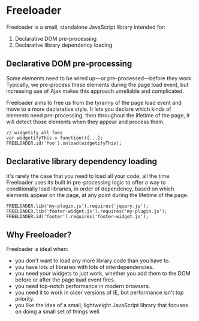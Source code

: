 # Freeloader

Freeloader is a small, standalone JavaScript library intended for:

  1. Declarative DOM pre-processing
  2. Declarative library dependency loading

## Declarative DOM pre-processing

Some elements need to be wired up—or pre-processed—before they work.
Typically, we pre-process these elements during the page load event, but
increasing use of Ajax makes this approach unreliable and complicated.

Freeloader aims to free us from the tyranny of the page load event and move to a
more declarative style. It lets you declare which kinds of elements need
pre-processing, then throughout the lifetime of the page, it will detect
those elements when they appear and process them.

    // widgetify all foos
    var widgetifyThis = function(){...};
    FREELOADER.id('foo').onload(widgetifyThis);

## Declarative library dependency loading

It's rarely the case that you need to load all your code, all the time.
Freeloader uses its built in pre-processing logic to offer a way to conditionally
load libraries, in order of dependency, based on which elements appear on the 
page, at any point during the lifetime of the page.

    FREELOADER.lib('my-plugin.js').requires('jquery.js');
    FREELOADER.lib('footer-widget.js').requires('my-plugin.js');
    FREELOADER.id('footer').requires('footer-widget.js');

## Why Freeloader?

Freeloader is ideal when:

 * you don't want to load any more library code than you have to.
 * you have lots of libraries with lots of interdependencies.
 * you need your widgets to just work, whether you add them to the DOM before or after the page load event fires.
 * you need top-notch performance in modern browsers.
 * you need it to work in older versions of IE, but performance isn't top priority.
 * you like the idea of a small, lightweight JavaScript library that focuses on doing a small set of things well.


